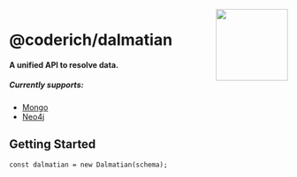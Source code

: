 <img src="http://319aae5799f54c1fcefb-5ae98ed6e277c174e30e3abd5432b5c9.r57.cf2.rackcdn.com/dalmation.jpg" width="130px" align="right"/>

# @coderich/dalmatian

#### A unified API to resolve data.

##### Currently supports:
- [Mongo](https://www.mongodb.com/)
- [Neo4j](https://https://neo4j.com/)


## Getting Started
```
const dalmatian = new Dalmatian(schema);
```
